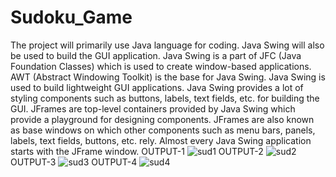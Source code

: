 # Sudoku_Game
The project will primarily use Java language for coding.
Java Swing will also be used to build the GUI application.
Java Swing is a part of JFC (Java Foundation Classes) which is used to create window-based applications.
AWT (Abstract Windowing Toolkit) is the base for Java Swing.
Java Swing is used to build lightweight GUI applications.
Java Swing provides a lot of styling components such as buttons, labels, text fields, etc. for building the GUI.
JFrames are top-level containers provided by Java Swing which provide a playground for designing components.
JFrames are also known as base windows on which other components such as menu bars, panels, labels, text fields, buttons, etc. rely.
Almost every Java Swing application starts with the JFrame window.
OUTPUT-1
![sud1](https://github.com/Serajhub/Sudoku_Game/assets/90763528/8b0fb2c3-607a-4c9f-8398-55ba2360817e)
OUTPUT-2
![sud2](https://github.com/Serajhub/Sudoku_Game/assets/90763528/6b0d74f9-532c-4efb-9476-262e902ab26f)
OUTPUT-3
![sud3](https://github.com/Serajhub/Sudoku_Game/assets/90763528/db1b8934-007d-4648-8e6c-3e9d314ee7cd)
OUTPUT-4
![sud4](https://github.com/Serajhub/Sudoku_Game/assets/90763528/424990ad-7ef9-4815-ac0c-583b346c7e71)

